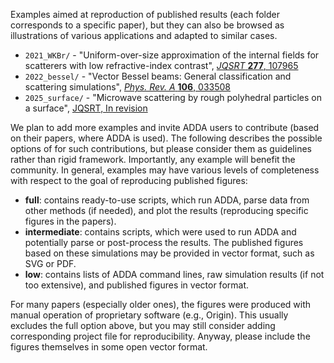 Examples aimed at reproduction of published results (each folder corresponds to a specific paper), but they can also be browsed as illustrations of various applications and adapted to similar cases.
* `2021_WKBr/` - "Uniform-over-size approximation of the internal fields for scatterers with low refractive-index contrast", [_JQSRT_ **277**, 107965](http://doi.org/10.1016/j.jqsrt.2021.107965)
* `2022_bessel/` - "Vector Bessel beams: General classification and scattering simulations", [_Phys. Rev. A_ **106**, 033508](https://doi.org/10.1103/PhysRevA.106.033508)
* `2025_surface/` - "Microwave scattering by rough polyhedral particles on a surface", [JQSRT, In revision](https://arxiv.org/abs/arXiv:2501.10019)


We plan to add more examples and invite ADDA users to contribute (based on their papers, where ADDA is used). The following describes the possible options of  for such contributions, but please consider them as guidelines rather than rigid framework. Importantly, any example will benefit the community. In general, examples may have various levels of completeness with respect to the goal of reproducing published figures: 
* **full**: contains ready-to-use scripts, which run ADDA, parse data from other methods (if needed), and plot the results (reproducing specific figures in the papers).
* **intermediate**: contains scripts, which were used to run ADDA and potentially parse or post-process the results. The published figures based on these simulations may be provided in vector format, such as SVG or PDF.
* **low**: contains lists of ADDA command lines, raw simulation results (if not too extensive), and published figures in vector format.

For many papers (especially older ones), the figures were produced with manual operation of proprietary software (e.g., Origin). This usually excludes the full option above, but you may still consider adding corresponding project file for reproducibility. Anyway, please include the figures themselves in some open vector format.